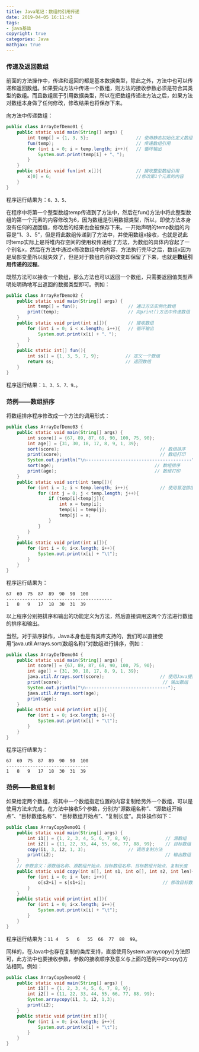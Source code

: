 ```yaml
---
title: Java笔记：数组的引用传递
date: 2019-04-05 16:11:43
tags:
- java基础
copyright: true
categories: Java
mathjax: true
---
```


### 传递及返回数组

前面的方法操作中，传递和返回的都是基本数据类型，除此之外，方法中也可以传递和返回数组。如果要向方法中传递一个数组，则方法的接收参数必须是符合其类型的数组。而且数组属于引用数据类型，所以在把数组传递进方法之后，如果方法对数组本身做了任何修改，修改结果也将保存下来。

<!-- more -->

向方法中传递数组：

~~~java
public class ArrayDefDemo01 {
    public static void main(String[] args) {
        int temp[] = {1, 3, 5};                  // 使用静态初始化定义数组
        fun(temp);                               // 传递数组引用
        for (int i = 0; i < temp.length; i++){   // 循环输出
            System.out.print(temp[i] + "、");
        }
    }
    public static void fun(int x[]){             // 接收整型数组引用
        x[0] = 6;                                //修改第1个元素的内容
    }
}
~~~

程序运行结果为：`6、3、5、`

在程序中将第一个整型数组temp传递到了方法中，然后在fun()方法中将此整型数组的第一个元素的内容修改为6，因为数组是引用数据类型，所以，即使方法本身没有任何的返回值，修改后的结果也会被保存下来。一开始声明的temp数组的内容是“1、3、5”，但是将此数组传递到了方法中，并使用数组x接收，也就是说此时temp实际上是将堆内存空间的使用权传递给了方法，为数组的具体内容起了一个别名x，然后在方法中通过x修改数组中的内容，方法执行完毕之后，数组x因为是局部变量所以就失效了，但是对于数组内容的改变却保留了下来，也就是**数组引用传递的过程**。

既然方法可以接收一个数组，那么方法也可以返回一个数组，只需要返回值类型声明处明确地写出返回的数据类型即可。例如：

~~~java
public class ArrayRefDemo02 {
    public static void main(String[] args) {
        int temp[] = fun();                   // 通过方法实例化数组
        print(temp);                          // 向print()方法中传递数组
    }
    public static void print(int x[]){        // 接收数组
        for (int i = 0; i < x.length; i++){   // 循环输出
            System.out.print(x[i] + "、");
        }
    }
    public static int[] fun(){
        int ss[] = {1, 3, 5, 7, 9};          // 定义一个数组
        return ss;                           // 返回数组
    }
}
~~~

程序运行结果：`1、3、5、7、9、`。

### 范例——数组排序

将数组排序程序修改成一个方法的调用形式：

~~~java
public class ArrayDefDemo03 {
    public static void main(String[] args) {
        int score[] = {67, 89, 87, 69, 90, 100, 75, 90};
        int age[] = {31, 30, 18, 17, 8, 9, 1, 39};
        sort(score);                                      // 数组排序
        print(score);                                     // 数组打印
        System.out.println("\n----------------------------------------");
        sort(age);                                      // 数组排序
        print(age);                                     // 数组打印
    }
    public static void sort(int temp[]){
        for (int i = 1; i < temp.length; i++){            // 使用冒泡排序算法
            for (int j = 0; j < temp.length; j++){
                if (temp[i]<temp[j]){
                    int x = temp[i];
                    temp[i] = temp[j];
                    temp[j] = x;
                }
            }
        }
    }
    public static void print(int x[]){
        for (int i = 0; i<x.length; i++){
            System.out.print(x[i] + "\t");
        }
    }
}
~~~

程序运行结果为：

~~~
67	69	75	87	89	90	90	100	
----------------------------------------
1	8	9	17	18	30	31	39	
~~~

以上程序分别把排序和输出的功能定义为方法，然后直接调用这两个方法进行数组的排序和输出。

当然，对于排序操作，Java本身也是有类库支持的，我们可以直接使用“java.util.Arrays.sort(数组名称)”对数组进行排序，例如：

~~~java
public class ArrayDefDemo04 {
    public static void main(String[] args) {
        int score[] = {67, 89, 87, 69, 90, 100, 75, 90};
        int age[] = {31, 30, 18, 17, 8, 9, 1, 39};
        java.util.Arrays.sort(score);                     // 使用Java提供的排序操作
        print(score);                                      // 输出数组
        System.out.println("\n-------------------------------");
        java.util.Arrays.sort(age);
        print(age);
    }
    public static void print(int x[]){
        for (int i = 0; i<x.length; i++){
            System.out.print(x[i] + "\t");
        }
    }
}

~~~

程序运行结果为：

~~~
67	69	75	87	89	90	90	100	
-------------------------------
1	8	9	17	18	30	31	39
~~~

### 范例——数组复制

如果给定两个数组，将其中一个数组指定位置的内容复制给另外一个数组，可以是使用方法来完成，在方法中接收5个参数，分别为“源数组名称”、“源数组开始点”、“目标数组名称”、“目标数组开始点”、“复制长度”。具体操作如下：

~~~java
public class ArrayCopyDemo01 {
    public static void main(String[] args) {
        int i1[] = {1, 2, 3, 4, 5, 6, 7, 8, 9};             // 源数组
        int i2[] = {11, 22, 33, 44, 55, 66, 77, 88, 99};    // 目标数组
        copy(i1, 3, i2, 1, 3);                // 调用复制方法
        print(i2);                                          // 输出数组
    }
    // 参数含义：源数组名称、源数组开始点、目标数组名称、目标数组开始点、复制长度
    public static void copy(int s[], int s1, int o[], int s2, int len){
        for (int i = 0; i < len; i++){
            o[s2+i] = s[s1+i];                             // 修改目标数组内容
        }
    }
    public static void print(int x[]){
        for (int i = 0; i<x.length; i++){
            System.out.print(x[i] + "\t");
        }
    }
}
~~~

程序运行结果为：`11	4	5	6	55	66	77	88	99`。

同样的，在Java中也存在复制的类库支持，直接使用System.arraycopy()方法即可，此方法中也要接收参数，参数的接收顺序及意义与上面的范例中的copy()方法相同。例如：

~~~java
public class ArrayCopyDemo02 {
    public static void main(String[] args) {
        int i1[] = {1, 2, 3, 4, 5, 6, 7, 8, 9};
        int i2[] = {11, 22, 33, 44, 55, 66, 77, 88, 99};
        System.arraycopy(i1, 3, i2, 1,3);
        print(i2);
    }
    public static void print(int x[]){
        for (int i = 0; i<x.length; i++){
            System.out.print(x[i] + "\t");
        }
    }
}
~~~

